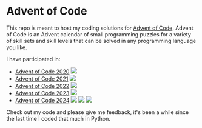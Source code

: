 # Advent of Code

This repo is meant to host my coding solutions for [Advent of Code](https://adventofcode.com/). Advent of Code is an Advent calendar of small programming puzzles for a variety of skill sets and skill levels that can be solved in any programming language you like.

I have participated in:
* [Advent of Code 2020](https://adventofcode.com/2020/) ![](https://img.shields.io/badge/Stars%202020%20⭐-50-yellow)
* [Advent of Code 2021](https://adventofcode.com/2021/) ![](https://img.shields.io/badge/Stars%202021%20⭐-50-yellow)
* [Advent of Code 2022](https://adventofcode.com/2022/) ![](https://img.shields.io/badge/Stars%202022%20⭐-50-yellow)
* [Advent of Code 2023](https://adventofcode.com/2023/) ![](https://img.shields.io/badge/Stars%202023%20⭐-50-yellow)
* [Advent of Code 2024](https://adventofcode.com/2024/) ![](https://img.shields.io/badge/Stars%202024%20⭐-22-yellow) ![](https://img.shields.io/badge/2024%20day%20📅-13-blue) ![](https://img.shields.io/badge/2024%20days%20completed-11-red)

Check out my code and please give me feedback, it's been a while since the last time I coded that much in Python.
